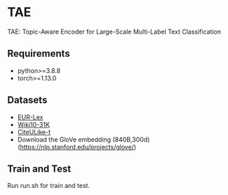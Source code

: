# TAE

TAE: Topic-Aware Encoder for Large-Scale Multi-Label Text Classification

## Requirements
* python>=3.8.8
* torch>=1.13.0

## Datasets
* [EUR-Lex](https://drive.google.com/open?id=1iPGbr5-z2LogtMFG1rwwekV_aTubvAb2)
* [Wiki10-31K](https://drive.google.com/open?id=1Tv4MHQzDWTUC9hRFihRhG8_jt1h0VhnR)
* [CiteULike-t](https://github.com/js05212/citeulike-t)
* Download the GloVe embedding (840B,300d)  (https://nlp.stanford.edu/projects/glove/)

## Train and Test
Run run.sh for train and test.
